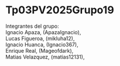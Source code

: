 # Tp03PV2025Grupo19
Integrantes del grupo: <br>
Ignacio Apaza, (ApazaIgnacio),<br>
Lucas Figueroa, (mikluha12),<br> 
Ignacio Huanca, (Ignacio367),<br>
Enrique Real, (Mageofdark),<br>
Matias Velazquez, (matias12131), <br>
